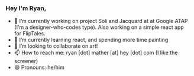 ### Hey I'm Ryan, 
- 🔭 I’m currently working on project Soli and Jacquard at at Google ATAP (I'm a designer-who-codes type). Also working on a simple react app for FlipTales.
- 🌱 I’m currently learning react, and spending more time painting
- 👯 I’m looking to collaborate on art!
- 📫 How to reach me: ryan [dot] mather [at] hey [dot] com (I like the screener)
- 😄 Pronouns: he/him
